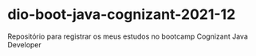 # dio-boot-java-cognizant-2021-12
Repositório para registrar os meus estudos no bootcamp Cognizant Java Developer
